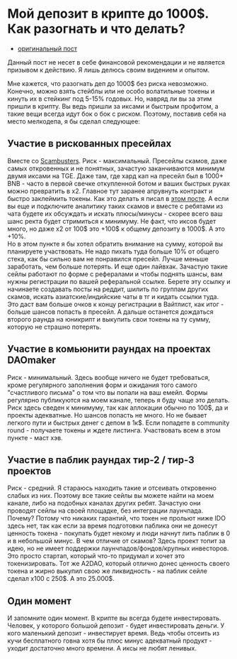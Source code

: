 # Мой депозит в крипте до 1000$. Как разогнать и что делать?
- [оригинальный пост](https://t.me/idoresearch/187)

Данный пост не несет в себе финансовой рекомендации и не является призывом к действию. Я лишь делюсь своим видением и опытом.

Мне кажется, что разогнать деп до 1000$ без риска невозможно. Конечно, можно взять стейблы или не особо волатильные токены и кинуть их в стейкинг под 5-15% годовых. Но, навряд ли вы за этим пришли в крипту. Вы ведь пришли за иксами и быстрым профитом, а такие вещи всегда идут бок о бок с риском. Поэтому, поставив себя на место мелкодепа, я бы сделал следующее:
## Участие в рискованных пресейлах 
Вместе со [Scambusters](https://t.me/truescambusters). Риск - максимальный. Пресейлы скамов, даже самых откровенных и не понятных, зачастую заканчиваются минимум двумя иксами на TGE. Даже там, где хард кап на пресейл был в 1000+ BNB - часто в первой свечке откупленной ботом и ваших быстрых руках можно превратить в х2. Главное тут заранее апрувнуть контракт и быстро заклеймить токены. Как это делать я писал в [этом посте](https://t.me/idoresearch/99). А если вы еще и подключите аналитику таких скамов и вместе с ребятами из чата будете их обсуждать и искать плюсы/минусы - скорее всего ваш шанс ректа будет стримиться к минимуму. Не факт, что иксов будет много, но даже х2 от 100$ это +100$ к общему депозиту в 1000$. А это +10%.
<br>Но в этом пункте я бы хотел обратить внимание на сумму, которой вы планируете участвовать. Не надо пихать туда больше 10% от общего стека, как бы сильно вам не понравился пресейл. Лучше меньше заработать, чем больше потерять. И еще один лайвхак. Зачастую такие сейлы работают по форме с рефералами и чтобы поднять шансы, вам нужны регистрации по вашей реферальной ссылке. Берете эту ссылку и начинаете создавать посты на реддит, шилить по группам других скамов, искать азиатские/индийские чаты в тг и кидать ссылки туда. Это даст вам больше очков к концу регистрации в Вайтлист, как итог - больше шансов попасть в пресейл. А дальше останется дождаться второго раунда на юникрипт и выкупить свои токены на ту сумму, которую не страшно потерять.

## Участие в комьюнити раундах на проектах DAOmaker
Риск - минимальный. Здесь вообще ничего не будет требоваться, кроме регулярного заполнения форм и ожидания того самого "счастливого письма" о том что вы попали на ваш емейл. Формы регулярно публикуются на моем канале, теперь я буду чаще это делать. Риск здесь сведен к минимуму, так как аллокации обычно по 100\$, да и проекты адекватные. Но шансов попасть не много. Но не бывает легкого пути и быстрых денег с депом в 1к$. Если попадете в community round - получаете токены и ждете листинга. Участвовать всем в этом пункте - маст хэв.

## Участие в паблик раундах тир-2 / тир-3 проектов
Риск - средний. Я стараюсь находить такие и отсеивать откровенно слабых из них. Поэтому все такие сейлы вы можете найти на моем канале, либо на подобных каналах других ребят. Зачастую они проводят сейлы на своей площадке, без интеграции лаунчпада. Почему? Потому что никаких гарантий, что токен не прольют ниже IDO здесь нет, так как если за время подготовки паблика они не донесут ценность токена - покупать будет некому и люди начнут лить паблик в 0 и в небольшой минус. В чем отличие от скамов? Здесь проект топит за идею, но не имеет поддержки лаунчпадов/фондов/крупных инвесторов. Это просто стартап, который что-то придумал и хочет это токенизировать. Тот же A2DAO, который отлично донес ценность своего токена и жирно выкупил свою же ликвидность - на паблик сейле сделал х100 с 250\$. А это 25.000$.

## Один момент
И запомните один момент. В крипте вы всегда будете инвестировать. Человек, у которого большой депозит - будет инвестировать деньги. У кого маленький депозит - инвестирует время. Ведь чтобы отсеить из кучи бесплатного говна хотя бы плюс минус адекватный продукт - уходит достаточно много времени. А иксы не любят ленивых.